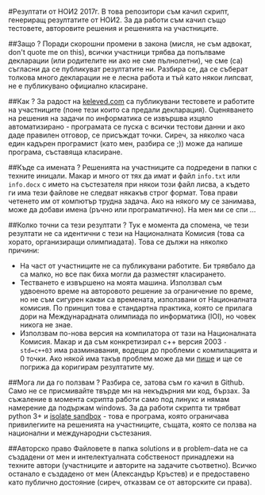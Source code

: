 #Резултати от НОИ2 2017г.
В това репозитори съм качил скрипт, генериращ резултатите от НОИ2. За да работи
съм качил също тестовете, авторовите решения и решенията на участниците.

##Защо ?
Поради скорошни промени в закона (мисля, не съм адвокат, don't quote me on
this), всички участници трябва да попълваме декларации (или родителите ни ако не
сме пълнолетни), че сме (са) съгласни да се публикуват резултатите ни. Разбира се, да
се съберат толкова много декларации не е лесна работа и тъй като някои липсват,
не е публикувано официално класиране. 


##Как ?
За радост на [keleved.com][keleved] са публикувани тестовете и работите на 
участниците (поне тези които са предали декларация). Оценяването на решения на
задачи по информатика се извършва изцяло автоматизирано - програмата се пуска
с всички тестови данни и ако даде правилен отговор, се присъждат точки. Сиреч,
за няколко часа един кадърен програмист (като мен, разбира се ;)) може да напише
програма, съставяща класиране.

##Къде са имената ?
Решенията на участниците са подредени в папки с техните иницали. Макар и много
от тях да имат и файл `info.txt` или `info.docx` с името на състезателя при
някои този файл лисва, а където ги има тези файлове не следват някакъв строг 
формат. Това прави четенето им от компютър трудна задача. Ако на някого му се 
занимава, може да добави имена (ръчно или програматично). На мен ми се спи ...

##Колко точни са тези резултати ?
Тук е момента да спомена, че тези резултати не са идентични с тези на
Националната Комисия (това са хорато, организиращи олимпиадата). Това се дължи
на няколко причини:
 * На част от участниците не са публикувани работите. Би трявбало да са малко, но
   все пак биха могли да разместят класирането.
 * Тестването е извършено на моята машина. Използвал съм удвоеното време на 
   авторовото решение за ограничение по време, но не съм сигурен какви са
   времената, използвани от Националната комисия. По принцип това е стандартна
   практика, която се прилага дори на Междунарадната олимпиада по информатика
   (IOI), но човек никога не знае.
 * Използвам по-нова версия на компилатора от тази на Националната Комисия.
   Макар и да съм конкретизирал c++ версия 2003 `-std=c++03` има разминавания,
   водещи до проблеми с компилацията и 0 точки. Ако някой има такъв проблем може
   да ми [пише][email] и ще се погрижа да коригирам резултатите му.

##Мога ли да го ползвам ?
Разбира се, затова съм го качил в Github. Само не се присмивайте твърде мн на
некъдърния ми код, бързах. За съжаление в момента скрипта работи само под линукс
и нямам намерение да подържам windows. За да работи скрипта ти трябват python 3+
и [isolate sandbox][isolate] - това е програма, която ограничава привилегиите на
решенията на участниците, същата, която се ползва на национални и международни 
състезания.

##Авторско право
Файловете в папка solutions и в problem-data не са създадени от мен и
интелектуалната собственост принадлежи на техните автори (участниците и авторите
на задачите съответно). Всичко останало е създадено от мен (Александър Кръстев)
и е предоставено като публично достояние (сиреч, отказвам се от авторските си
права).

[keleved]: http://keleved.com
[isolate]: https://github.com/ioi/isolate
[email]: mailto:aleks.tcr@gmail.com
